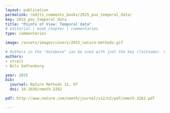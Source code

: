 ```yaml
---
layout: publication
permalink: /edits_comments_books/2015_pov_temporal_data/
key: 2015_pov_temporal_data
title: "Points of View: Temporal data"
# editorial | book_chapter | commentaries
type: commentaries

image: /assets/images/covers/2015_nature-methods.gif

# Authors in the "database" can be used with just the key (lastname). Others can be written properly.
authors:
- streit
- Nils Gehlenborg

year: 2015
bib:
  journal: Nature Methods 12, 97
  doi: 10.1038/nmeth.3262

pdf: http://www.nature.com/nmeth/journal/v12/n2/pdf/nmeth.3262.pdf

---
```




